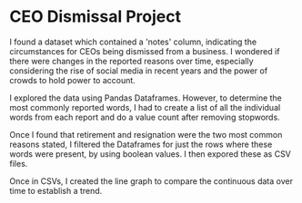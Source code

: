 # CEO Dismissal Project

I found a dataset which contained a 'notes' column, indicating the circumstances for CEOs being dismissed from a business. I wondered if there were changes in the reported reasons over time, especially considering the rise of social media in recent years and the power of crowds to hold power to account.

I explored the data using Pandas Dataframes. However, to determine the most commonly reported words, I had to create a list of all the individual words from each report and do a value count after removing stopwords.

Once I found that retirement and resignation were the two most common reasons stated, I filtered the Dataframes for just the rows where these words were present, by using boolean values. I then expored these as CSV files.

Once in CSVs, I created the line graph to compare the continuous data over time to establish a trend.
 
